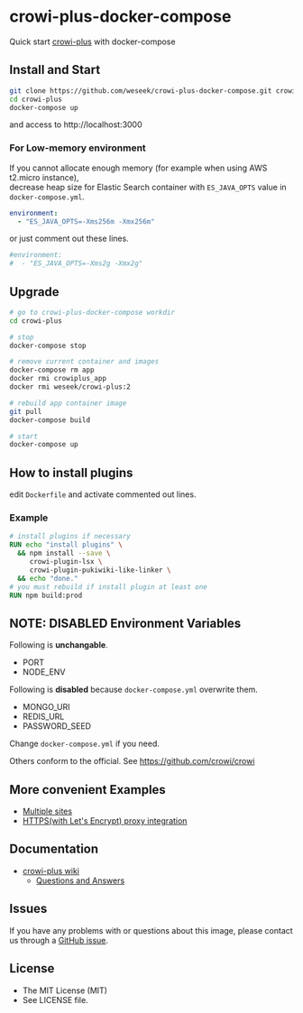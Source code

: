 crowi-plus-docker-compose
=========================

Quick start [crowi-plus](https://github.com/weseek/crowi-plus) with docker-compose

Install and Start
------------------

```bash
git clone https://github.com/weseek/crowi-plus-docker-compose.git crowi-plus
cd crowi-plus
docker-compose up
```

and access to http://localhost:3000


### For Low-memory environment

If you cannot allocate enough memory (for example when using AWS t2.micro instance),  
decrease heap size for Elastic Search container with `ES_JAVA_OPTS` value in `docker-compose.yml`.

```yml
environment:
  - "ES_JAVA_OPTS=-Xms256m -Xmx256m"
```

or just comment out these lines.

```yml
#environment:
#  - "ES_JAVA_OPTS=-Xms2g -Xmx2g"
```

Upgrade
-------

```bash
# go to crowi-plus-docker-compose workdir
cd crowi-plus

# stop
docker-compose stop

# remove current container and images
docker-compose rm app
docker rmi crowiplus_app
docker rmi weseek/crowi-plus:2

# rebuild app container image
git pull
docker-compose build

# start
docker-compose up
```

How to install plugins
-----------------------

edit `Dockerfile` and activate commented out lines.

### Example

```dockerfile
# install plugins if necessary
RUN echo "install plugins" \
  && npm install --save \
     crowi-plugin-lsx \
     crowi-plugin-pukiwiki-like-linker \
  && echo "done."
# you must rebuild if install plugin at least one
RUN npm build:prod
```

NOTE: DISABLED Environment Variables
-------------------------------------

Following is **unchangable**.

- PORT
- NODE_ENV

Following is **disabled** because `docker-compose.yml` overwrite them.

- MONGO_URI
- REDIS_URL
- PASSWORD_SEED

Change `docker-compose.yml` if you need.

Others conform to the official.
See https://github.com/crowi/crowi


More convenient Examples
-------------------------

* [Multiple sites](https://github.com/weseek/crowi-plus-docker-compose/tree/master/examples/multi-app)
* [HTTPS(with Let's Encrypt) proxy integration](https://github.com/weseek/crowi-plus-docker-compose/tree/master/examples/https-portal)


Documentation
--------------

* [crowi-plus wiki](https://github.com/weseek/crowi-plus/wiki)
  * [Questions and Answers](https://github.com/weseek/crowi-plus/wiki/Questions-and-Answers)
  
  
Issues
------

If you have any problems with or questions about this image, please contact us through a [GitHub issue](https://github.com/weseek/crowi-plus-docker-compose/issues).


License
---------

* The MIT License (MIT)
* See LICENSE file.
